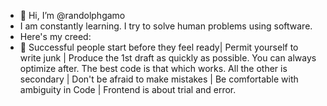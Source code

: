 - 👋 Hi, I’m @randolphgamo
- I am constantly learning. I try to solve human problems using software.
- Here's my creed: 
- 🌱 Successful people start before they feel ready| Permit yourself to write junk | Produce the 1st draft as quickly as possible. You can always optimize after. The best code is that which works. All the other is secondary | Don't be afraid to make mistakes | Be comfortable with ambiguity in Code | Frontend is about trial and error.

<!---
randolphgamo/randolphgamo is a ✨ special ✨ repository because its `README.md` (this file) appears on your GitHub profile.
You can click the Preview link to take a look at your changes.
--->
